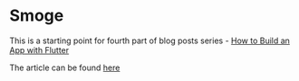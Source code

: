 # Smoge

This is a starting point for fourth part of blog posts series -
[How to Build an App with Flutter](https://www.thedroidsonroids.com/blog/how-to-build-an-app-with-flutter-introduction)

The article can be found [here](https://www.thedroidsonroids.com/blog/how-to-build-an-app-with-flutter-styling-home-screen)